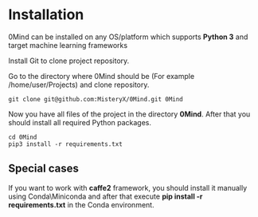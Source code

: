 # Installation

0Mind can be installed on any OS/platform which supports **Python 3** and target machine learning frameworks

Install Git to clone project repository.

Go to the directory where 0Mind should be (For example /home/user/Projects) and clone repository.
```
git clone git@github.com:MisteryX/0Mind.git 0Mind
```
Now you have all files of the project in the directory **0Mind**. 
After that you should install all required Python packages.
```
cd 0Mind
pip3 install -r requirements.txt
```

## Special cases
If you want to work with **caffe2** framework, you should install it manually using Conda\Miniconda and after that execute **pip install -r requirements.txt** in the Conda environment.